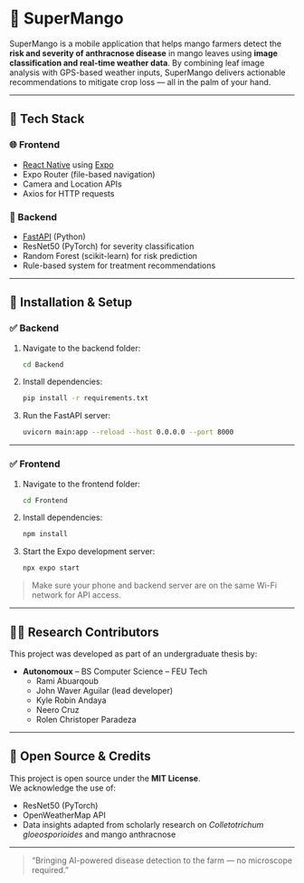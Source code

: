# 🥭 SuperMango

SuperMango is a mobile application that helps mango farmers detect the **risk and severity of anthracnose disease** in mango leaves using **image classification and real-time weather data**. By combining leaf image analysis with GPS-based weather inputs, SuperMango delivers actionable recommendations to mitigate crop loss — all in the palm of your hand.

---

## 🧠 Tech Stack

### 🌐 Frontend
- [React Native](https://reactnative.dev/) using [Expo](https://expo.dev/)
- Expo Router (file-based navigation)
- Camera and Location APIs
- Axios for HTTP requests

### 🔧 Backend
- [FastAPI](https://fastapi.tiangolo.com/) (Python)
- ResNet50 (PyTorch) for severity classification
- Random Forest (scikit-learn) for risk prediction
- Rule-based system for treatment recommendations

---

## 🚀 Installation & Setup

### ✅ Backend

1. Navigate to the backend folder:
   ```bash
   cd Backend
   ```

2. Install dependencies:
   ```bash
   pip install -r requirements.txt
   ```

3. Run the FastAPI server:
   ```bash
   uvicorn main:app --reload --host 0.0.0.0 --port 8000
   ```

---

### ✅ Frontend

1. Navigate to the frontend folder:
   ```bash
   cd Frontend
   ```

2. Install dependencies:
   ```bash
   npm install
   ```

3. Start the Expo development server:
   ```bash
   npx expo start
   ```

> Make sure your phone and backend server are on the same Wi-Fi network for API access.

---

## 👨‍🔬 Research Contributors

This project was developed as part of an undergraduate thesis by:

- **Autonomoux** – BS Computer Science – FEU Tech
  - Rami Abuarqoub
  - John Waver Aguilar (lead developer)
  - Kyle Robin Andaya
  - Neero Cruz
  - Rolen Christoper Paradeza

---

## 📖 Open Source & Credits

This project is open source under the **MIT License**.  
We acknowledge the use of:

- ResNet50 (PyTorch)
- OpenWeatherMap API
- Data insights adapted from scholarly research on *Colletotrichum gloeosporioides* and mango anthracnose

---

> “Bringing AI-powered disease detection to the farm — no microscope required.”
